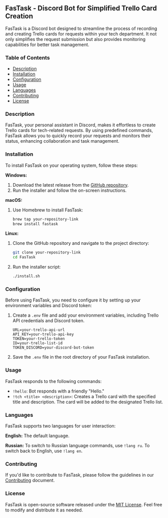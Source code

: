 ## FasTask - Discord Bot for Simplified Trello Card Creation

FasTask is a Discord bot designed to streamline the process of recording and creating Trello cards for requests within your tech department. It not only simplifies the request submission but also provides monitoring capabilities for better task management.

### Table of Contents
- [Description](#description)
- [Installation](#installation)
- [Configuration](#configuration)
- [Usage](#usage)
- [Languages](#languages)
- [Contributing](#contributing)
- [License](#license)

### Description

FasTask, your personal assistant in Discord, makes it effortless to create Trello cards for tech-related requests. By using predefined commands, FasTask allows you to quickly record your requests and monitors their status, enhancing collaboration and task management.

### Installation

To install FasTask on your operating system, follow these steps:

**Windows:**

1. Download the latest release from the [GitHub repository](https://github.com/your-repository-link).
2. Run the installer and follow the on-screen instructions.

**macOS:**

1. Use Homebrew to install FasTask:
   ```bash
   brew tap your-repository-link
   brew install fastask
   ```

**Linux:**

1. Clone the GitHub repository and navigate to the project directory:
   ```bash
   git clone your-repository-link
   cd FasTask
   ```
2. Run the installer script:
   ```bash
   ./install.sh
   ```

### Configuration

Before using FasTask, you need to configure it by setting up your environment variables and Discord token:

1. Create a `.env` file and add your environment variables, including Trello API credentials and Discord token.

   ```
   URL=your-trello-api-url
   API_KEY=your-trello-api-key
   TOKEN=your-trello-token
   ID=your-trello-list-id
   TOKEN_DISCORD=your-discord-bot-token
   ```

2. Save the `.env` file in the root directory of your FasTask installation.

### Usage

FasTask responds to the following commands:

- `!hello`: Bot responds with a friendly "Hello."
- `!tch <title> <description>`: Creates a Trello card with the specified title and description. The card will be added to the designated Trello list.

### Languages

FasTask supports two languages for user interaction:

**English:** The default language.

**Russian:** To switch to Russian language commands, use `!lang ru`. To switch back to English, use `!lang en`.

### Contributing

If you'd like to contribute to FasTask, please follow the guidelines in our [Contributing](CONTRIBUTING.md) document.

### License

FasTask is open-source software released under the [MIT License](LICENSE). Feel free to modify and distribute it as needed.
